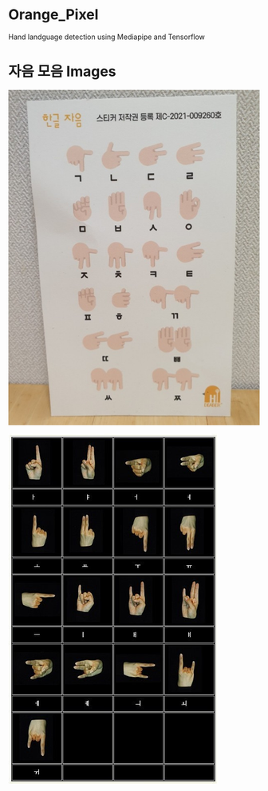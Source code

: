 # Orange_Pixel
Hand landguage detection using Mediapipe and Tensorflow


# 자음 모음 Images
![alt text](https://github.com/msnkimi2013/Orange_Pixel/blob/main/Images/모음.jpeg?raw=true)

![alt text](https://github.com/msnkimi2013/Orange_Pixel/blob/main/Images/자음.jpeg?raw=true)
